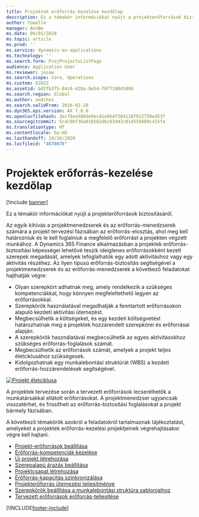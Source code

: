 ```yaml
---
title: Projektek erőforrás-kezelése kezdőlap
description: Ez a témakör információkat nyújt a projekterőforrások biztosításáról.
author: Yowelle
manager: AnnBe
ms.date: 09/01/2020
ms.topic: article
ms.prod: ''
ms.service: dynamics-ax-applications
ms.technology: ''
ms.search.form: ProjProjectsListPage
audience: Application User
ms.reviewer: josaw
ms.search.scope: Core, Operations
ms.custom: 82022
ms.assetid: bd2fb375-84c6-428a-8e54-f0f719045898
ms.search.region: Global
ms.author: andchoi
ms.search.validFrom: 2016-02-28
ms.dyn365.ops.version: AX 7.0.0
ms.openlocfilehash: 3ecf8ee588de9ec41e0b4f384110f912759ed53f
ms.sourcegitcommit: 5c4c9bf3ba018562d6cb3443c01d550489c415fa
ms.translationtype: HT
ms.contentlocale: hu-HU
ms.lasthandoff: 10/16/2020
ms.locfileid: "4078078"
---
```

# <a name="project-resourcing-home-page"></a>Projektek erőforrás-kezelése kezdőlap

[!include [banner](../includes/banner.md)]

Ez a témakör információkat nyújt a projekterőforrások biztosításáról.

Az egyik kihívás a projektmenedzserek és az erőforrás-menedzserek számára a projekt tervezési fázisában az erőforrás-elosztás, ahol meg kell határozniuk és le kell foglalniuk a megfelelő erőforrást a projekten végzett munkához. A Dynamics 365 Finance alkalmazásban a projektek erőforrás-biztosítási képességei lehetővé teszik ideiglenes erőforrásokként kezelt szerepek megadását, amelyek lefoglalhatók egy adott aktivitáshoz vagy egy aktivitás részéhez. Az ilyen típusú erőforrás-biztosítás segítségével a projektmenedzserek és az erőforrás-menedzserek a következő feladatokat hajthatják végre:

- Olyan szerepkört adhatnak meg, amely rendelkezik a szükséges kompetenciákkal, hogy könnyen megfeleltethető legyen az erőforrásokkal.
- Szerepkörök használatával megadhatják a fenntartott erőforrásokon alapuló kezdeti aktivitási ütemezést.
- Megbecsülhetik a költségeket, és egy kezdeti költségvetést határozhatnak meg a projektek hozzárendelt szerepkörei és erőforrásai alapján.
- A szerepkörök használatával megbecsülhetik az egyes aktivitásokhoz szükséges erőforrás-foglalások számát.
- Megbecsülhetik az erőforrások számát, amelyek a projekt teljes életciklusához szükségesek.
- Kidolgozhatnak egy munkalebontási struktúrát (WBS) a kezdeti erőforrás-hozzárendelések segítségével.

[![Projekt életciklusa](./media/projectresourcing02-1024x812.jpg)](./media/projectresourcing02.jpg)

A projektek tervezése során a tervezett erőforrások lecserélhetők a munkatársakkal ellátott erőforrásokat. A projektmenedzser ugyancsak visszatérhet, és frissítheti az erőforrás-biztosítási foglalásokat a projekt bármely fázisában.

A következő témakörök azokról a feladatokról tartalmaznak tájékoztatást, amelyeket a projektek erőforrás-kezelési projektjeinek végrehajtásakor végre kell hajtani.

- [Projekt-erőforrások beállítása](set-up-project-resources.md)
- [Erőforrás-kompetenciák kezelése](manage-resource-competencies.md)
- [Új projekt létrehozása](create-new-project.md)
- [Szerepalapú árazás beállítása](set-up-role-based-pricing.md)
- [Projektcsapat létrehozása](create-project-team.md)
- [Erőforrás-kapacitás szinkronizálása](synchronize-resource-capacity.md)
- [Projekterőforrás ütemezési teljesítménye](project-scheduling-performance.md)
- [Szerepkörök beállítása a munkalebontási struktúra sablonjaihoz](set-up-roles-wbs-template.md)
- [Tervezett erőforrások erőforrás-teljesítése](resource-fulfillment-planned-resources.md)


[!INCLUDE[footer-include](../includes/footer-banner.md)]